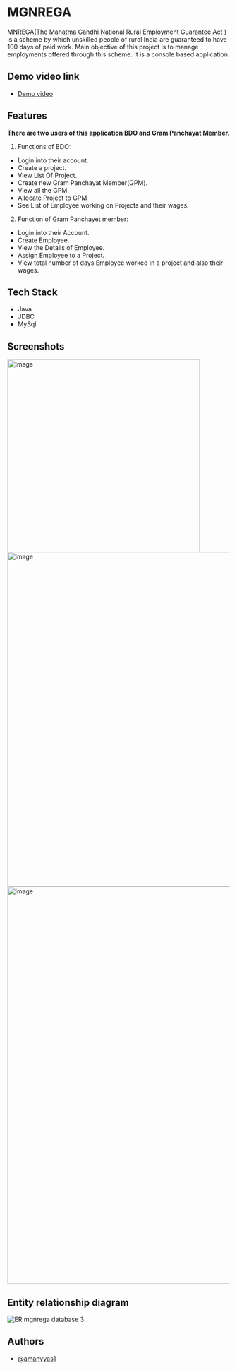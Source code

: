 
# MGNREGA

MNREGA(The Mahatma Gandhi National Rural Employment Guarantee Act ) is a scheme by which unskilled people of rural India are guaranteed to have 100 days of paid work. Main objective of this project is to manage employments offered through this scheme. It is a console based application.

## Demo video link
- <a target="_blank" href="https://drive.google.com/file/d/1d1fCqDTFJpNQpkQAETLizmA8ojfxqKUb/view">Demo video</a>
## Features

**There are two users of this application BDO and Gram Panchayat Member.**

1. Functions of BDO:
- Login into their account.
- Create a project.
- View List Of Project.
- Create new Gram Panchayat Member(GPM).
- View all the GPM.
- Allocate Project to GPM
- See List of Employee working on Projects and their wages.

2. Function of Gram Panchayet member:
- Login into their Account.
- Create Employee.
- View the Details of Employee.
- Assign Employee to a Project.
- View total number of days Employee worked in a project and also their wages.


## Tech Stack

- Java
- JDBC
- MySql

## Screenshots


<img width="436" alt="image" src="https://user-images.githubusercontent.com/44722841/199559708-2331a844-af33-4443-ac9c-1a61dc9bda53.png">

<img width="758" alt="image" src="https://user-images.githubusercontent.com/44722841/199560341-c76dc49b-a95b-4cab-8469-6a9f517bb694.png">

<img width="900" alt="image" src="https://user-images.githubusercontent.com/44722841/199560597-1462538a-5038-4e9e-980f-0e2e908d6499.png">

## Entity relationship diagram
![ER mgnrega database 3](https://user-images.githubusercontent.com/44722841/199561075-79a86776-a5f5-4c6d-8e92-aa99b4627c0b.png)

## Authors

- [@amanvyas1](https://www.github.com/amanvyas1)

